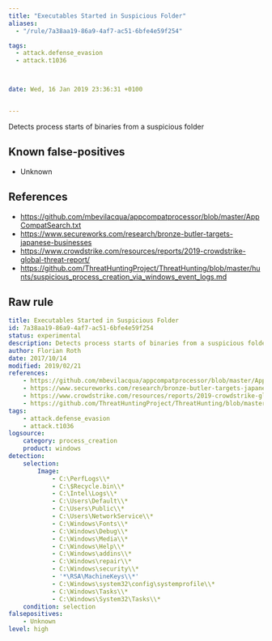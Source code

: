 ```yaml
---
title: "Executables Started in Suspicious Folder"
aliases:
  - "/rule/7a38aa19-86a9-4af7-ac51-6bfe4e59f254"

tags:
  - attack.defense_evasion
  - attack.t1036



date: Wed, 16 Jan 2019 23:36:31 +0100


---
```


Detects process starts of binaries from a suspicious folder

<!--more-->


## Known false-positives

* Unknown



## References

* https://github.com/mbevilacqua/appcompatprocessor/blob/master/AppCompatSearch.txt
* https://www.secureworks.com/research/bronze-butler-targets-japanese-businesses
* https://www.crowdstrike.com/resources/reports/2019-crowdstrike-global-threat-report/
* https://github.com/ThreatHuntingProject/ThreatHunting/blob/master/hunts/suspicious_process_creation_via_windows_event_logs.md


## Raw rule
```yaml
title: Executables Started in Suspicious Folder
id: 7a38aa19-86a9-4af7-ac51-6bfe4e59f254
status: experimental
description: Detects process starts of binaries from a suspicious folder
author: Florian Roth
date: 2017/10/14
modified: 2019/02/21
references:
    - https://github.com/mbevilacqua/appcompatprocessor/blob/master/AppCompatSearch.txt
    - https://www.secureworks.com/research/bronze-butler-targets-japanese-businesses
    - https://www.crowdstrike.com/resources/reports/2019-crowdstrike-global-threat-report/
    - https://github.com/ThreatHuntingProject/ThreatHunting/blob/master/hunts/suspicious_process_creation_via_windows_event_logs.md
tags:
    - attack.defense_evasion
    - attack.t1036
logsource:
    category: process_creation
    product: windows
detection:
    selection:
        Image:
            - C:\PerfLogs\\*
            - C:\$Recycle.bin\\*
            - C:\Intel\Logs\\*
            - C:\Users\Default\\*
            - C:\Users\Public\\*
            - C:\Users\NetworkService\\*
            - C:\Windows\Fonts\\*
            - C:\Windows\Debug\\*
            - C:\Windows\Media\\*
            - C:\Windows\Help\\*
            - C:\Windows\addins\\*
            - C:\Windows\repair\\*
            - C:\Windows\security\\*
            - '*\RSA\MachineKeys\\*'
            - C:\Windows\system32\config\systemprofile\\*
            - C:\Windows\Tasks\\*
            - C:\Windows\System32\Tasks\\*
    condition: selection
falsepositives:
    - Unknown
level: high

```
